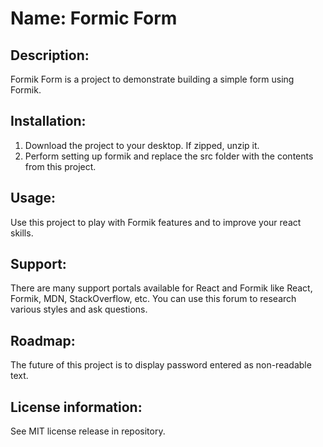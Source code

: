 # Name: Formic Form

## Description: 
Formik Form is a project to demonstrate building a simple form using Formik.

## Installation: 
1. Download the project to your desktop. If zipped, unzip it. 
2. Perform setting up formik and replace the src folder with the contents from this project. 

## Usage: 
Use this project to play with Formik features and to improve your react skills.

## Support: 
There are many support portals available for React and Formik like React, Formik, MDN, StackOverflow, etc. You can use this forum to research various styles and ask questions.

## Roadmap: 
The future of this project is to display password entered as non-readable text. 

## License information: 

See MIT license release in repository.